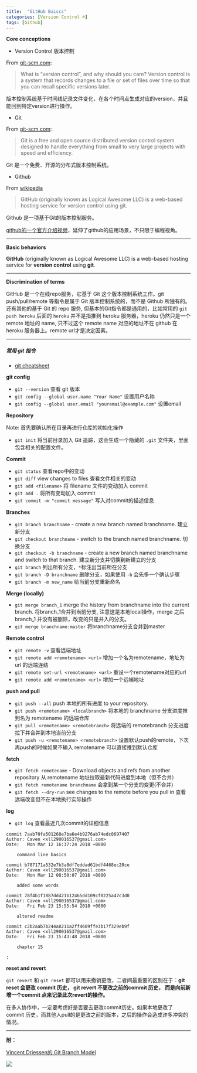 ```yaml
---
title:  "GitHub Baiscs"
categories: [Version Control ℗]
tags: [Github]
---
```


**Core conceptions**

- Version Control 版本控制

From [git-scm.com](https://git-scm.com/):
> What is “version control”, and why should you care? Version control is a system that records changes to a file or set of files over time so that you can recall specific versions later.

版本控制系统基于时间线记录文件变化，在各个时间点生成对应的version，并且能回到特定version进行操作。


- Git

From [git-scm.com](https://git-scm.com/):
> Git is a free and open source distributed version control system designed to handle everything from small to very large projects with speed and efficiency.

Git 是一个免费、开源的分布式版本控制系统。


- Github

From [wikipedia](https://en.wikipedia.org/wiki/GitHub)
> GitHub (originally known as Logical Awesome LLC) is a web-based hosting service for version control using git.

Github 是一项基于Git的版本控制服务。

[github的一个官方介绍视频](https://www.youtube.com/watch?v=w3jLJU7DT5E&feature=youtu.be)，延伸了github的应用场景，不只限于编程视角。

---

**Basic behaviors**

**GitHub** (originally known as Logical Awesome LLC) is a web-based hosting service for **version control** using **git**.

---

**Discrimination of terms**

GitHub 是一个在线repo服务，它基于 Git 这个版本控制系统工作。git push/pull/remote 等指令是属于 Git 版本控制系统的，而不是 Github 所独有的。 还有其他的基于 Git 的 repo 服务, 但基本的Git指令都是通用的，比如常用的 `git push heroku` 后面的 `heroku` 并不是指推到 heroku 服务器，heroku 仍然只是一个 remote 地址的 name, 只不过这个 remote name 对应的地址不在 github 在 heroku 服务器上。remote url才是决定因素。

---
##### 常用 git 指令

- [git cheatsheet](https://services.github.com/on-demand/downloads/github-git-cheat-sheet.pdf)

**git config**

- `git --version` 查看 git 版本
- `git config --global user.name "Your Name"` 设置用户名称
- `git config --global user.email "youremail@example.com"` 设置email

**Repository**

Note: 首先要确认所在目录再进行仓库的初始化操作
- `git init` 将当前目录加入 Git 追踪，这会生成一个隐藏的 `.git` 文件夹，里面包含相关的配置文件。

**Commit**

- `git status` 查看repo中的变动
- `git diff` view changes to files 查看文件相关的变动
- `git add <filename>` 将 filename 文件的变动加入 commit
- `git add .` 将所有变动加入 commit
- `git commit -m "commit message"` 写入对commit的描述信息

**Branches**

- `git branch branchname` - create a new branch named branchname. 建立新分支
- `git checkout branchname` - switch to the branch named  branchname. 切换分支
- `git checkout -b branchname` - create a new branch named branchname and switch to that branch. 建立新分支并切换到新建立的分支
- `git branch` 列出所有分支，`*`标注出当前所在分支
- `git branch -D branchname` 删除分支，如果使用 `-b` 会先多一个确认步骤
- `git branch -m new_name` 给当前分支重新命名

**Merge (locally)**
- `git merge branch_1` merge the history from branchname into the current branch. 将branch_1合并到当前分支, 注意这是本地local操作，merge 之后 branch_1 并没有被删除，改变的只是并入的分支。
- `git merge branchname:master` 将branchname分支合并到master

**Remote control**

- `git remote -v` 查看远端地址
- `git remote add <remotename> <url>` 增加一个名为remotename，地址为 url 的远端连结
- `git remote set-url <remotename> <url>` 重设一个remotename对应的url
- `git remote add <remotename> <url>` 增加一个远端地址

**push and pull**

- `git push --all` push 本地的所有进度 to your repository.
- `git push <remotename> <localbranch>` 将本地的 branchname 分支进度推到名为 remotename 的远端仓库
- `git pull <remotename> <remotebranch>` 将远端的 remotebranch 分支进度拉下并合并到本地当前分支
- `git push -u <remotename> <remotebranch>` 设置默认push的remote，下次再push的时候如果不输入 remotename 可以直接推到默认仓库

**fetch**

- `git fetch remotename` - Download objects and refs from another repository 从 remotename 地址拉取最新代码进度到本地（但不合并）
- `git fetch remotename branchname` 会拿到某一个分支的变更(不合并)
- `git fetch --dry-run` see changes to the remote before you pull in 查看远端改变但不在本地执行实际操作

**log**

- `git log` 查看最近几次commit的详细信息

```
commit 7aab70fa501268e7ba6e4b9276ab74edc0697407
Author: Caven <xll290016537@gmail.com>
Date:   Mon Mar 12 16:37:24 2018 +0800

    command line basics

commit b787171a532e7b3a8df7eddad61bdf4468ec20ce
Author: Caven <xll290016537@gmail.com>
Date:   Mon Mar 12 08:50:07 2018 +0800

    added some words

commit 78f4b1f1887dd421b12465dd109cf0225a47c3d0
Author: Caven <xll290016537@gmail.com>
Date:   Fri Feb 23 15:55:54 2018 +0800

    altered readme

commit c2b2aab7b244a8211a2ff4609ffe3b17f329eb9f
Author: Caven <xll290016537@gmail.com>
Date:   Fri Feb 23 15:43:48 2018 +0800

    chapter 15

:
```

**reset and revert**

`git revert` 和 `git reset` 都可以用来撤销更改，二者间最重要的区别在于：**git reset 会更改 commit 历史， git revert 不更改之前的commit 历史， 而是向前新增一个commit 点来记录此次revert的操作。**

在多人协作中，一定要考虑好是否要去更改commit历史。如果本地更改了 commit 历史，而其他人pull的是更改之前的版本，之后的操作会造成许多冲突的情况。

---

**附：**

[Vincent Driessen的 Git Branch Model](http://nvie.com/posts/a-successful-git-branching-model/)

![](https://ws3.sinaimg.cn/large/006tKfTcgy1fpaggul5l7j30vy16cdmf.jpg)
